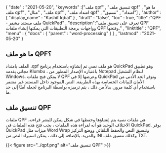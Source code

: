 {
  "date" : "2021-05-20",
  "keywords" :["ملف qpf" , "تنسيق ملف qpf" , "ما هو ملف qpf" , "ملف" , "مثال qpf" , "امتداد ملف qpf" , "امتداد" , "تنسيق"] ,
  "author" : {
    "display_name" : "Kashif Iqbal"
} ,
  "draft" : "false",
  "toc" : true,
  "title" :"QPF - ملف مستند مشفر QuickPad" ,
  "description":"تعرف على تنسيق ملف QPF وواجهات برمجة التطبيقات التي يمكنها إنشاء ملفات QPF وفتحها." ,
  "linktitle" : "QPF",
  "menu" : {
    "docs" : {
      "parent" : "word-processing"
}
} ,
  "lastmod" : "2021-05-20"
}

## ما هو ملف QPF؟

الملف بامتداد .qpf هو ملف نصي تم إنشاؤه باستخدام برنامج QuickPad وهو تطبيق مجاني يقدمه Klumbu ، باعتباره الإصدار المطور من Notepad لنظام التشغيل Windows. لا يمكن فتح ملفات QPF وعرضها إلا في QuickPad وتوفر الحد الأدنى من الأمان للبيانات الحساسة بهذه الطريقة. النص الموجود داخل المستند غير مشفر باستخدام أي كلمة مرور. بدلاً من ذلك ، يتم ترميزه بواسطة البرنامج لجعله آمنًا إلى حد ما.

## تنسيق ملف QPF

ملفات QPF هي ملفات نصية يتم إنشاؤها وحفظها في شكل يمكن للبشر قراءته. الاختلاف الوحيد هو أنه لقراءة هذه الملفات ، يجب فتح هذه الملفات في QuickPad. يوفر QuickPad ميزات مثل Word Wrap وتنسيق النص والحفظ التلقائي ووضع التركيز والمزيد.
بالإضافة إلى ذلك ، يمكن استيراد النص من INI وكذلك تنسيق ملف TXT.

{{< figure src="../qpf.png" alt="تنسيق ملف QPF" >}}

